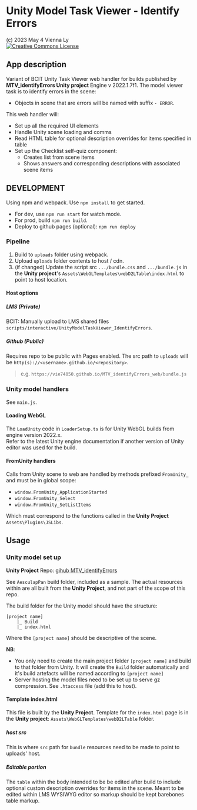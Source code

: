 # Unity Model Task Viewer - Identify Errors #

(c) 2023 May 4 Vienna Ly  
<a rel="license" href="http://creativecommons.org/licenses/by-nc-sa/4.0/" target="_blank"><img alt="Creative Commons License" style="border-width:0" src="https://i.creativecommons.org/l/by-nc-sa/4.0/88x31.png" /></a></a>

## App description ##

Variant of BCIT Unity Task Viewer web handler for builds published by **MTV_identifyErrors Unity project** Engine v 2022.1.7f1.  The model viewer task is to identify errors in the scene:

- Objects in scene that are errors will be named with suffix `- ERROR`.

This web handler will:

- Set up all the required UI elements
- Handle Unity scene loading and comms
- Read HTML table for optional description overrides for items specified in table
- Set up the Checklist self-quiz component:
  - Creates list from scene items
  - Shows answers and corresponding descriptions with associated scene items

## DEVELOPMENT ##

Using npm and webpack. Use `npm install` to get started.

- For dev, use `npm run start` for watch mode.
- For prod, build `npm run build`.  
- Deploy to github pages (optional): `npm run deploy`

### Pipeline ###

1. Build to `uploads` folder using webpack.  
2. Upload `uploads` folder contents to host / cdn.
3. (if changed) Update the script src `.../bundle.css` and `.../bundle.js` in the **Unity project**'s `Assets\WebGLTemplates\webD2LTable\index.html` to point to host location.

#### Host options ####

##### LMS (Private) #####

BCIT: Manually upload to LMS shared files `scripts/interactive/UnityModelTaskViewer_IdentifyErrors`.

##### Github (Public) #####

Requires repo to be public with Pages enabled. The src path to `uploads` will be `http(s)://<username>.github.io/<repository>`.

> e.g. `https://vie74050.github.io/MTV_identifyErrors_web/bundle.js`

### Unity model handlers ###

See `main.js`.  

#### Loading WebGL ####

The `LoadUnity` code in `LoaderSetup.ts` is for Unity WebGL builds from engine version 2022.x.  
Refer to the latest Unity engine documentation if another version of Unity editor was used for the build.

#### FromUnity handlers ####

Calls from Unity scene to web are handled by methods prefixed `FromUnity_` and must be in global scope:

- `window.FromUnity_ApplicationStarted`
- `window.FromUnity_Select`
- `window.FromUnity_SetListItems`

Which must correspond to the functions called in the **Unity Project** `Assets\Plugins\JSLibs`.

## Usage ##

### Unity model set up ###

**Unity Project** Repo: [gihub MTV_identifyErrors](https://github.com/vie74050/MTV_identifyErrors)

See `AesculapPan` build folder, included as a sample.  The actual resources within are all built from the **Unity Project**, and not part of the scope of this repo.

The build folder for the Unity model should have the structure:

```text
[project name]
    |_ Build
    |_ index.html
```

Where the `[project name]` should be descriptive of the scene.

**NB**:

- You only need to create the main project folder `[project name]` and build to that folder from Unity.  It will create the `Build` folder automatically and it's build artefacts will be named according to `[project name]`
- Server hosting the model files need to be set up to serve gz compression.  See `.htaccess` file (add this to host).

#### Template index.html ####

This file is built by the **Unity Project**. Template for the `index.html` page is in the **Unity project**: `Assets\WebGLTemplates\webD2LTable` folder.  

##### host src #####

This is where `src` path for `bundle` resources need to be made to point to uploads' host.

##### Editable portion #####

The `table` within the body intended to be be edited after build to include optional custom description overrides for items in the scene. Meant to be edited within LMS WYSIWYG editor so markup should be kept barebones table markup.
